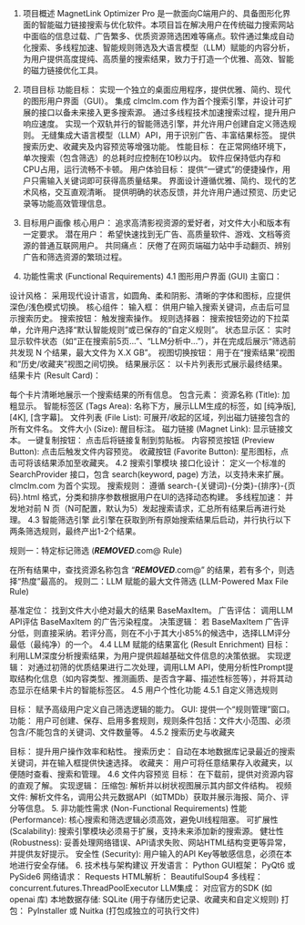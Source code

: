 1. 项目概述
MagnetLink Optimizer Pro 是一款面向C端用户的、具备图形化界面的智能磁力链接搜索与优化软件。本项目旨在解决用户在传统磁力搜索网站中面临的信息过载、广告繁多、优质资源筛选困难等痛点。软件通过集成自动化搜索、多线程加速、智能规则筛选及大语言模型（LLM）赋能的内容分析，为用户提供高度提纯、高质量的搜索结果，致力于打造一个优雅、高效、智能的磁力链接优化工具。

2. 项目目标
功能目标：
实现一个独立的桌面应用程序，提供优雅、简约、现代的图形用户界面（GUI）。
集成 clmclm.com 作为首个搜索引擎，并设计可扩展的接口以备未来接入更多搜索源。
通过多线程技术加速搜索过程，提升用户响应速度。
实现一个双轨并行的智能筛选引擎，并允许用户创建自定义筛选规则。
无缝集成大语言模型（LLM）API，用于识别广告、丰富结果标签。
提供搜索历史、收藏夹及内容预览等增强功能。
性能目标：
在正常网络环境下，单次搜索（包含筛选）的总耗时应控制在10秒以内。
软件应保持低内存和CPU占用，运行流畅不卡顿。
用户体验目标：
提供“一键式”的便捷操作，用户只需输入关键词即可获得高质量结果。
界面设计遵循优雅、简约、现代的艺术风格，交互直观清晰。
提供明确的状态反馈，并允许用户通过预览、历史记录等功能高效管理信息。
3. 目标用户画像
核心用户： 追求高清影视资源的爱好者，对文件大小和版本有一定要求。
潜在用户： 希望快速找到无广告、高质量软件、游戏、文档等资源的普通互联网用户。
共同痛点： 厌倦了在网页端磁力站中手动翻页、辨别广告和筛选资源的繁琐过程。
4. 功能性需求 (Functional Requirements)
4.1 图形用户界面 (GUI)
主窗口：

设计风格： 采用现代设计语言，如圆角、柔和阴影、清晰的字体和图标，应提供深色/浅色模式切换。
核心组件：
输入框： 供用户输入搜索关键词，点击后可显示搜索历史。
搜索按钮： 触发搜索操作。
规则选择器： 搜索按钮旁边的下拉菜单，允许用户选择“默认智能规则”或已保存的“自定义规则”。
状态显示区： 实时显示软件状态（如“正在搜索前5页...”、“LLM分析中...”），并在完成后展示“筛选前共发现 N 个结果，最大文件为 X.X GB”。
视图切换按钮： 用于在“搜索结果”视图和“历史/收藏夹”视图之间切换。
结果展示区： 以卡片列表形式展示最终结果。
结果卡片 (Result Card)：

每个卡片清晰地展示一个搜索结果的所有信息。
包含元素：
资源名称 (Title): 加粗显示。
智能标签区 (Tags Area): 名称下方，展示LLM生成的标签，如 [纯净版], [4K], [含字幕]。
文件列表 (File List): 可展开/收起的区域，列出磁力链接包含的所有文件名。
文件大小 (Size): 醒目标注。
磁力链接 (Magnet Link): 显示链接文本。
一键复制按钮： 点击后将链接复制到剪贴板。
内容预览按钮 (Preview Button): 点击后触发文件内容预览。
收藏按钮 (Favorite Button): 星形图标，点击可将该结果添加至收藏夹。
4.2 搜索引擎模块
接口化设计： 定义一个标准的 SearchProvider 接口，包含 search(keyword, page) 方法，以支持未来扩展。clmclm.com 为首个实现。
搜索规则： 遵循 search-{关键词}-{分类}-{排序}-{页码}.html 格式，分类和排序参数根据用户在UI的选择动态构建。
多线程加速： 并发地对前 N 页（N可配置，默认为5）发起搜索请求，汇总所有结果后再进行处理。
4.3 智能筛选引擎
此引擎在获取到所有原始搜索结果后启动，并行执行以下两条筛选规则，最终产出1-2个结果。

规则一：特定标记筛选 (***REMOVED***.com@ Rule)

在所有结果中，查找资源名称包含 “***REMOVED***.com@” 的结果，若有多个，则选择“热度”最高的。
规则二：LLM 赋能的最大文件筛选 (LLM-Powered Max File Rule)

基准定位： 找到文件大小绝对最大的结果 BaseMaxItem。
广告评估： 调用LLM API评估 BaseMaxItem 的广告污染程度。
决策逻辑： 若 BaseMaxItem 广告评分低，则直接采纳。若评分高，则在不小于其大小85%的候选中，选择LLM评分最低（最纯净）的一个。
4.4 LLM 赋能的结果富化 (Result Enrichment)
目标： 利用LLM深度分析搜索结果，为用户提供超越基础文件信息的决策依据。
实现逻辑： 对通过初筛的优质结果进行二次处理，调用LLM API，使用分析性Prompt提取结构化信息（如内容类型、推测画质、是否含字幕、描述性标签等），并将其动态显示在结果卡片的智能标签区。
4.5 用户个性化功能
4.5.1 自定义筛选规则

目标： 赋予高级用户定义自己筛选逻辑的能力。
GUI: 提供一个“规则管理”窗口。
功能： 用户可创建、保存、启用多套规则，规则条件包括：文件大小范围、必须包含/不能包含的关键词、文件数量等。
4.5.2 搜索历史与收藏夹

目标： 提升用户操作效率和粘性。
搜索历史： 自动在本地数据库记录最近的搜索关键词，并在输入框提供快速选择。
收藏夹： 用户可将任意结果存入收藏夹，以便随时查看、搜索和管理。
4.6 文件内容预览
目标： 在下载前，提供对资源内容的直观了解。
实现逻辑：
压缩包: 解析并以树状视图展示其内部文件结构。
视频文件: 解析文件名，调用公共元数据API（如TMDb）获取并展示海报、简介、评分等信息。
5. 非功能性需求 (Non-Functional Requirements)
性能 (Performance): 核心搜索和筛选逻辑必须高效，避免UI线程阻塞。
可扩展性 (Scalability): 搜索引擎模块必须易于扩展，支持未来添加新的搜索源。
健壮性 (Robustness): 妥善处理网络错误、API请求失败、网站HTML结构变更等异常，并提供友好提示。
安全性 (Security): 用户输入的API Key等敏感信息，必须在本地进行安全存储。
6. 技术栈与架构建议
开发语言： Python
GUI框架： PyQt6 或 PySide6
网络请求： Requests
HTML解析： BeautifulSoup4
多线程： concurrent.futures.ThreadPoolExecutor
LLM集成： 对应官方的SDK (如 openai 库)
本地数据存储: SQLite (用于存储历史记录、收藏夹和自定义规则)
打包： PyInstaller 或 Nuitka (打包成独立的可执行文件)